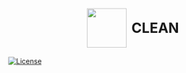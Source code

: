 ﻿<h1 align="center" style="display: flex; align-items: center; justify-content: center;"><img src="https://upload.wikimedia.org/wikipedia/commons/thumb/0/05/Go_Logo_Blue.svg/800px-Go_Logo_Blue.svg.png" width="80" style="margin-right: 10px"> CLEAN</h1>

[![License](https://img.shields.io/badge/license-MIT-green)](https://github.com/arkivanov/MVIKotlin/blob/master/LICENSE)